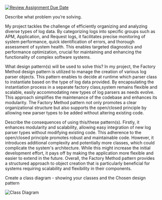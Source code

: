 [![Review Assignment Due Date](https://classroom.github.com/assets/deadline-readme-button-24ddc0f5d75046c5622901739e7c5dd533143b0c8e959d652212380cedb1ea36.svg)](https://classroom.github.com/a/1QoVRpl7)

Describe what problem  you’re solving.

My project tackles the challenge of efficiently organizing and analyzing diverse types of log data. By categorizing logs into specific groups such as APM, Application, and Request logs, it facilitates precise monitoring of system performance, quick identification of errors, and thorough assessment of system health. This enables targeted diagnostics and performance optimization, crucial for maintaining and enhancing the functionality of complex software systems.

What design pattern(s) will be used to solve this?
In my project, the Factory Method design pattern is utilized to manage the creation of various log parser objects. This pattern enables to decide at runtime which parser class to instantiate based on the type of log data provided. By encapsulating the instantiation process in a separate factory class,system remains flexible and scalable, easily accommodating new types of log parsers as needs evolve. This approach simplifies the maintenance of the codebase and enhances its modularity. The Factory Method pattern not only promotes a clear organizational structure but also supports the open/closed principle by allowing new parser types to be added without altering existing code.


Describe the consequences of using this/these pattern(s).
Firstly, it enhances modularity and scalability, allowing easy integration of new log parser types without modifying existing code. This adherence to the open/closed principle promotes robust and maintainable code. However, it introduces additional complexity and potentially more classes, which could complicate the system's architecture. While this might increase the initial development effort, it pays off by making the application more flexible and easier to extend in the future. Overall, the Factory Method pattern provides a structured approach to object creation that is particularly beneficial for systems requiring scalability and flexibility in their components.


Create a class diagram - showing your classes and the Chosen design pattern

![Class Diagram](https://github.com/gopinathsjsu/individual-project-sahithi-kalakonda/blob/e936c9a9fed12e9b698b7e9a30c99bd7ddc05417/classdiagram.png)




